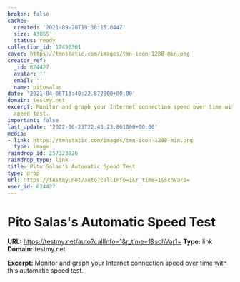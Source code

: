 ```yaml
---
broken: false
cache:
  created: '2021-09-20T19:30:15.044Z'
  size: 43055
  status: ready
collection_id: 17452361
cover: https://tmnstatic.com/images/tmn-icon-128B-min.png
creator_ref:
  _id: 624427
  avatar: ''
  email: ''
  name: pitosalas
date: '2021-04-06T13:40:22.872000+00:00'
domain: testmy.net
excerpt: Monitor and graph your Internet connection speed over time with this automatic
  speed test.
important: false
last_update: '2022-06-23T22:43:23.861000+00:00'
media:
- link: https://tmnstatic.com/images/tmn-icon-128B-min.png
  type: image
raindrop_id: 257323926
raindrop_type: link
title: Pito Salas's Automatic Speed Test
type: drop
url: https://testmy.net/auto?callInfo=1&r_time=1&schVar1=
user_id: 624427
---
```


# Pito Salas's Automatic Speed Test

**URL:** https://testmy.net/auto?callInfo=1&r_time=1&schVar1=
**Type:** link
**Domain:** testmy.net

**Excerpt:** Monitor and graph your Internet connection speed over time with this automatic speed test.
